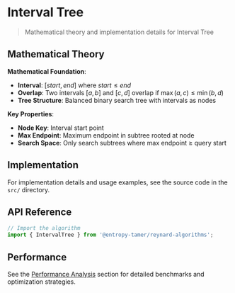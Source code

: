 # Interval Tree

> Mathematical theory and implementation details for Interval Tree

## Mathematical Theory

**Mathematical Foundation**:

- **Interval**: $[start, end]$ where $start \leq end$
- **Overlap**: Two intervals $[a, b]$ and $[c, d]$ overlap if $\max(a, c) \leq \min(b, d)$
- **Tree Structure**: Balanced binary search tree with intervals as nodes

**Key Properties**:

- **Node Key**: Interval start point
- **Max Endpoint**: Maximum endpoint in subtree rooted at node
- **Search Space**: Only search subtrees where max endpoint ≥ query start

## Implementation

For implementation details and usage examples, see the source code in the `src/` directory.

## API Reference

```typescript
// Import the algorithm
import { IntervalTree } from '@entropy-tamer/reynard-algorithms';
```

## Performance

See the [Performance Analysis](../performance/) section for detailed benchmarks and optimization strategies.

